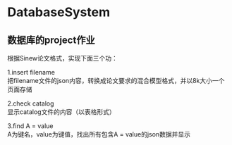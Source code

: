 # DatabaseSystem
## 数据库的project作业
根据Sinew论文格式，实现下面三个功：

1.insert filename    
  把filename文件的json内容，转换成论文要求的混合模型格式，并以8k大小一个页面存储
  
2.check catalog    
  显示catalog文件的内容（以表格形式）
  
3.find A = value   
  A为键名，value为键值，找出所有包含A = value的json数据并显示
